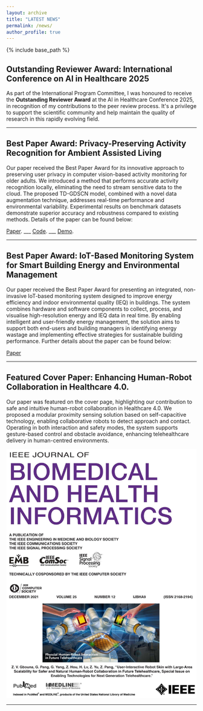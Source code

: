 ```yaml
---
layout: archive
title: "LATEST NEWS"
permalink: /news/
author_profile: true
---
```


{% include base_path %}

## Outstanding Reviewer Award: International Conference on AI in Healthcare 2025

As part of the International Program Committee, I was honoured to receive the **Outstanding Reviewer Award** at the AI in Healthcare Conference 2025, in recognition of my contributions to the peer review process. It's a privilege to support the scientific community and help maintain the quality of research in this rapidly evolving field.

---

## Best Paper Award: Privacy-Preserving Activity Recognition for Ambient Assisted Living

Our paper received the Best Paper Award for its innovative approach to preserving user privacy in computer vision-based activity monitoring for older adults. We introduced a method that performs accurate activity recognition locally, eliminating the need to stream sensitive data to the cloud. The proposed TD-GDSCN model, combined with a novel data augmentation technique, addresses real-time performance and environmental variability. Experimental results on benchmark datasets demonstrate superior accuracy and robustness compared to existing methods. Details of the paper can be found below:

[Paper](https://doi.org/10.1007/978-3-031-67285-9_15).  ___ [Code](https://github.com/Gbouna/TD-GDSCN).  ___ [Demo](https://www.youtube.com/watch?v=FExfkhTpHJA).  

---

## Best Paper Award: IoT-Based Monitoring System for Smart Building Energy and Environmental Management

Our paper received the Best Paper Award for presenting an integrated, non-invasive IoT-based monitoring system designed to improve energy efficiency and indoor environmental quality (IEQ) in buildings. The system combines hardware and software components to collect, process, and visualise high-resolution energy and IEQ data in real time. By enabling intelligent and user-friendly energy management, the solution aims to support both end-users and building managers in identifying energy wastage and implementing effective strategies for sustainable building performance. Further details about the paper can be found below:

[Paper](https://arxiv.org/abs/2503.23323)

---

## Featured Cover Paper: Enhancing Human-Robot Collaboration in Healthcare 4.0.

Our paper was featured on the cover page, highlighting our contribution to safe and intuitive human-robot collaboration in Healthcare 4.0. We proposed a modular proximity sensing solution based on self-capacitive technology, enabling collaborative robots to detect approach and contact. Operating in both interaction and safety modes, the system supports gesture-based control and obstacle avoidance, enhancing telehealthcare delivery in human-centred environments.

![cover page](cover_page.jfif)

---
